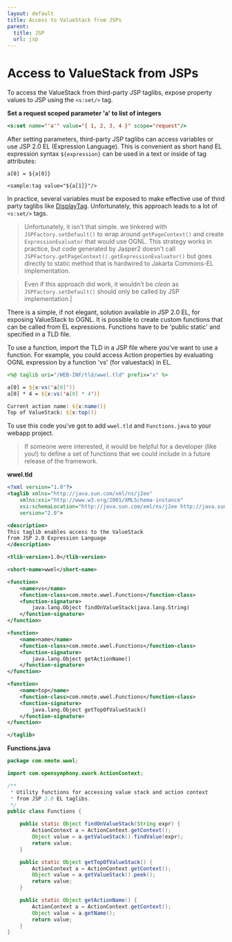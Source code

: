 ```yaml
---
layout: default
title: Access to ValueStack from JSPs
parent:
  title: JSP
  url: jsp
---
```


# Access to ValueStack from JSPs

To access the ValueStack from third-party JSP taglibs, expose property values to JSP using the `<s:set/>` tag.

**Set a request scoped parameter 'a' to list of integers**

```jsp
<s:set name="'a'" value="{ 1, 2, 3, 4 }" scope="request"/>
```

After setting parameters, third-party JSP taglibs can access variables or use JSP 2.0 EL (Expression Language). 
This is convenient as short hand EL expression syntax `${expression}` can be used in a text or inside of tag attributes:

```
a[0] = ${a[0]}

<sample:tag value="${a[1]}"/>
```

In practice, several variables must be exposed to make effective use of third party taglibs like [DisplayTag](http://displaytag.sourceforge.net/11/). 
Unfortunately, this approach leads to a lot of `<s:set/>` tags.

> Unfortunately, it isn't that simple. we tinkered with `JSPFactory.setDefault()` to wrap around `getPageContext()` 
> and create `ExpressionEvaluator` that would use OGNL. This strategy works in practice, but code generated by Jasper2 
> doesn't call `JSPFactory.getPageContext().getExpressionEvaluator()` but goes directly to static method that is 
> hardwired to Jakarta Commons-EL implementation.

> Even if this approach did work, it wouldn't be _clean_ as `JSPFactory.setDefault()` should only be called by JSP implementation.| 

There is a simple, if not elegant, solution available in JSP 2.0 EL, for exposing ValueStack to OGNL. It is possible 
to create custom functions that can be called from EL expressions. Functions have to be 'public static' and specified 
in a TLD file.

To use a function, import the TLD in a JSP file where you've want to use a function. For example, you could access 
Action properties by evaluating OGNL expression by a function 'vs' (for valuestack) in EL.

```jsp
<%@ taglib uri="/WEB-INF/tld/wwel.tld" prefix="x" %>

a[0] = ${x:vs('a[0]')}
a[0] * 4 = ${x:vs('a[0] * 4')}

Current action name: ${x:name()}
Top of ValueStack: ${x:top()}
```

To use this code you've got to add `wwel.tld` and `Functions.java` to your webapp project.

> If someone were interested, it would be helpful for a developer (like you!) to define a set of functions that we could 
> include in a future release of the framework.

**wwel.tld**

```xml
<?xml version="1.0"?>
<taglib xmlns="http://java.sun.com/xml/ns/j2ee"
	xmlns:xsi="http://www.w3.org/2001/XMLSchema-instance"
	xsi:schemaLocation="http://java.sun.com/xml/ns/j2ee http://java.sun.com/xml/ns/j2ee/web-jsptaglibrary_2_0.xsd"
	version="2.0">

<description>
This taglib enables access to the ValueStack
from JSP 2.0 Expression Language
</description>

<tlib-version>1.0</tlib-version>

<short-name>wwel</short-name>

<function>
	<name>vs</name>
	<function-class>com.nmote.wwel.Functions</function-class>
	<function-signature>
		java.lang.Object findOnValueStack(java.lang.String)
	</function-signature>
</function>

<function>
	<name>name</name>
	<function-class>com.nmote.wwel.Functions</function-class>
	<function-signature>
		java.lang.Object getActionName()
	</function-signature>
</function>

<function>
	<name>top</name>
	<function-class>com.nmote.wwel.Functions</function-class>
	<function-signature>
		java.lang.Object getTopOfValueStack()
	</function-signature>
</function>

</taglib>
```

**Functions.java**

```java
package com.nmote.wwel;

import com.opensymphony.xwork.ActionContext;

/**
 * Utility functions for accessing value stack and action context
 * from JSP 2.0 EL taglibs.
 */
public class Functions {

	public static Object findOnValueStack(String expr) {
		ActionContext a = ActionContext.getContext();
		Object value = a.getValueStack().findValue(expr);
		return value;
	}

	public static Object getTopOfValueStack() {
		ActionContext a = ActionContext.getContext();
		Object value = a.getValueStack().peek();
		return value;
	}

	public static Object getActionName() {
		ActionContext a = ActionContext.getContext();
		Object value = a.getName();
		return value;
	}
}
```
